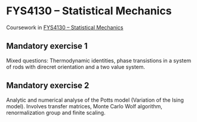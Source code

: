 # FYS4130 – Statistical Mechanics
Coursework in [FYS4130 – Statistical Mechanics](https://www.uio.no/studier/emner/matnat/fys/FYS4130/v22/index.html)

## Mandatory exercise 1
Mixed questions: Thermodynamic identities, phase transistions in a system of rods with direcret orientation and a two value system.

## Mandatory exercise 2
Analytic and numerical analyse of the Potts model (Variation of the Ising model). Involves transfer matrices, Monte Carlo Wolf algorithm, renormalization group and finite scaling.


